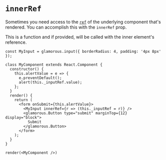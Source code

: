# `innerRef`

Sometimes you need access to the
[`ref`](https://facebook.github.io/react/docs/refs-and-the-dom.html)
of the underlying component that's rendered. You can accomplish this with
the `innerRef` prop.

This is a function and if provided, will be called with the inner element's
reference.

```react-live
const MyInput = glamorous.input({ borderRadius: 4, padding: '4px 8px' });

class MyComponent extends React.Component {
  constructor() {
    this.alertValue = e => {
      e.preventDefault();
      alert(this._inputRef.value);
    };
  }
  render() {
    return (
      <form onSubmit={this.alertValue}>
        <MyInput innerRef={r => (this._inputRef = r)} />
        <glamorous.Button type="submit" marginTop={12} display="block">
          Submit
        </glamorous.Button>
      </form>
    );
  }
}

render(<MyComponent />)
```
